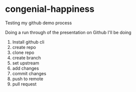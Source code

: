 # congenial-happiness
Testing my github demo process

Doing a run through of the presentation on Github I'll be doing

1. Install github cli
2. create repo
3. clone repo
4. create branch
5. set upstream
6. add changes
7. commit changes
8. push to remote
9. pull request

